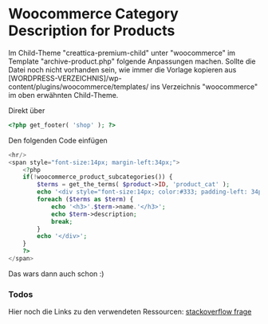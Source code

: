 # Woocommerce Category Description for Products

Im Child-Theme "creattica-premium-child" unter "woocommerce" im Template "archive-product.php"
folgende Anpassungen machen. Sollte die Datei noch nicht vorhanden sein, wie immer die Vorlage
kopieren aus [WORDPRESS-VERZEICHNIS]/wp-content/plugins/woocommerce/templates/ ins Verzeichnis "woocommerce"
im oben erwähnten Child-Theme.

Direkt über 
```php
<?php get_footer( 'shop' ); ?>
```

Den folgenden Code einfügen
```php
<hr/>
<span style="font-size:14px; margin-left:34px;">
    <?php
    if(!woocommerce_product_subcategories()) {
        $terms = get_the_terms( $product->ID, 'product_cat' );
        echo '<div style="font-size:14px; color:#333; padding-left: 34px; padding-right:34px;">';
        foreach ($terms as $term) {
            echo '<h3>'.$term->name.'</h3>';
            echo $term->description;
            break;
        }
        echo '</div>';
    }
    ?>
</span>
```

Das wars dann auch schon :)

### Todos

Hier noch die Links zu den verwendeten Ressourcen:
[stackoverflow frage](https://stackoverflow.com/questions/15303031/woocommerce-get-category-for-product-page)

